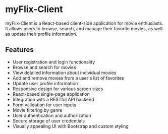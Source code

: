 # myFlix-Client

myFlix-Client is a React-based client-side application for movie enthusiasts. It allows users to browse, search, and manage their favorite movies, as well as update their profile information.

## Features

- User registration and login functionality
- Browse and search for movies
- View detailed information about individual movies
- Add and remove movies from a user's list of favorites
- Update user profile information
- Responsive design for various screen sizes
- React-based single-page application
- Integration with a RESTful API backend
- Form validation for user inputs
- Movie filtering by genre
- User authentication and authorization
- Secure storage of user credentials
- Visually appealing UI with Bootstrap and custom styling
